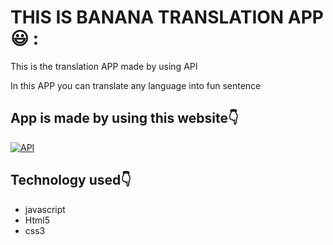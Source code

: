 
# THIS IS BANANA TRANSLATION APP😃 :

This is the translation APP made  by using API 

In this APP you can translate any language into fun sentence
 


## App is made by using this website👇
[![API](https://img.shields.io/badge/CLICK-HERE?style=for-the-badge&logo=ko-fi&logoColor=white)](https://funtranslations.com/)



## Technology used👇
* javascript
* Html5
* css3
